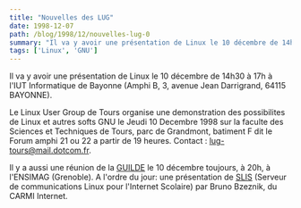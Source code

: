 ```yaml
---
title: "Nouvelles des LUG"
date: 1998-12-07
path: /blog/1998/12/nouvelles-lug-0
summary: "Il va y avoir une présentation de Linux le 10 décembre de 14h30 à 17h à l'IUT Informatique de Bayonne (Amphi B, 3, avenue Jean Darrigrand, 64115 BAYONNE)."
tags: ['Linux', 'GNU']
---
```


<P>
Il va y avoir une présentation de Linux le 10 décembre de 14h30 à 17h
à l'IUT Informatique de Bayonne (Amphi B,  3, avenue Jean Darrigrand,
64115 BAYONNE).
</P>

<P>
Le Linux User Group de Tours  organise une demonstration des possibilites
de Linux et autres softs GNU le Jeudi 10 Decembre 1998 sur la faculte
des Sciences et Techniques de Tours, parc de Grandmont, batiment
F dit le Forum amphi 21 ou 22 a partir de 19 heures.  Contact : <A HREF="mailto:lug-tours@mail.dotcom.fr">lug-tours@mail.dotcom.fr</A>.
</P>

<P>
Il y a aussi une réunion de la <A HREF="http://www.guilde.asso.fr/">GUILDE</A> le 10 décembre toujours,
à 20h, à l'ENSIMAG (Grenoble).  A l'ordre du jour: une présentation de <A HREF="http://www.ac-grenoble.fr/carmi-internet/slis/index.html">SLIS</A>
(Serveur de communications Linux pour l'Internet Scolaire) par Bruno
Bzeznik, du CARMI Internet.
</P>


